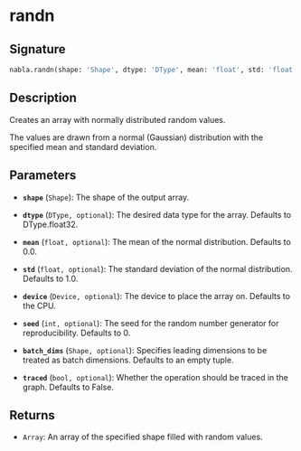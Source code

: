 # randn

## Signature

```python
nabla.randn(shape: 'Shape', dtype: 'DType', mean: 'float', std: 'float', device: 'Device', seed: 'int', batch_dims: 'Shape', traced: 'bool') -> 'Array'
```

## Description

Creates an array with normally distributed random values.

The values are drawn from a normal (Gaussian) distribution with the
specified mean and standard deviation.

## Parameters

- **`shape`** (`Shape`): The shape of the output array.

- **`dtype`** (`DType, optional`): The desired data type for the array. Defaults to DType.float32.

- **`mean`** (`float, optional`): The mean of the normal distribution. Defaults to 0.0.

- **`std`** (`float, optional`): The standard deviation of the normal distribution. Defaults to 1.0.

- **`device`** (`Device, optional`): The device to place the array on. Defaults to the CPU.

- **`seed`** (`int, optional`): The seed for the random number generator for reproducibility. Defaults to 0.

- **`batch_dims`** (`Shape, optional`): Specifies leading dimensions to be treated as batch dimensions. Defaults to an empty tuple.

- **`traced`** (`bool, optional`): Whether the operation should be traced in the graph. Defaults to False.

## Returns

- `Array`: An array of the specified shape filled with random values.
